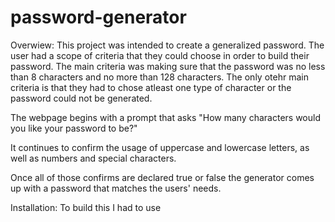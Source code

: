 # password-generator

Overwiew: 
This project was intended to create a generalized password. The user had a scope of criteria that they could choose in order to build their password. The main criteria was making sure that the password was no less than 8 characters and no more than 128 characters. The only otehr main criteria is that they had to chose atleast one type of character or the password could not be generated. 

The webpage begins with a prompt that asks "How many characters would you like your password to be?" 

It continues to confirm the usage of uppercase and lowercase letters, as well as numbers and special characters.

Once all of those confirms are declared true or false the generator comes up with a password that matches the users' needs. 

Installation: 
To build this I had to use 